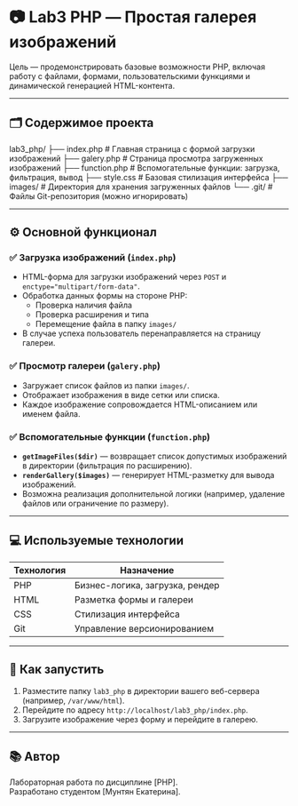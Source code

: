 # 📷 Lab3 PHP — Простая галерея изображений

 Цель — продемонстрировать базовые возможности PHP, включая работу с файлами, формами, пользовательскими функциями и динамической генерацией HTML-контента.

---

## 🗂️ Содержимое проекта

lab3_php/
├── index.php # Главная страница с формой загрузки изображений
├── galery.php # Страница просмотра загруженных изображений
├── function.php # Вспомогательные функции: загрузка, фильтрация, вывод
├── style.css # Базовая стилизация интерфейса
├── images/ # Директория для хранения загруженных файлов
└── .git/ # Файлы Git-репозитория (можно игнорировать)

---

## ⚙️ Основной функционал

### ✅ Загрузка изображений (`index.php`)
- HTML-форма для загрузки изображений через `POST` и `enctype="multipart/form-data"`.
- Обработка данных формы на стороне PHP:
  - Проверка наличия файла
  - Проверка расширения и типа
  - Перемещение файла в папку `images/`
- В случае успеха пользователь перенаправляется на страницу галереи.

### ✅ Просмотр галереи (`galery.php`)
- Загружает список файлов из папки `images/`.
- Отображает изображения в виде сетки или списка.
- Каждое изображение сопровождается HTML-описанием или именем файла.

### ✅ Вспомогательные функции (`function.php`)
- **`getImageFiles($dir)`** — возвращает список допустимых изображений в директории (фильтрация по расширению).
- **`renderGallery($images)`** — генерирует HTML-разметку для вывода изображений.
- Возможна реализация дополнительной логики (например, удаление файлов или ограничение по размеру).

---

## 💻 Используемые технологии

| Технология | Назначение                       |
|------------|----------------------------------|
| PHP        | Бизнес-логика, загрузка, рендер  |
| HTML       | Разметка формы и галереи         |
| CSS        | Стилизация интерфейса            |
| Git        | Управление версионированием      |

---

## 🚀 Как запустить

1. Разместите папку `lab3_php` в директории вашего веб-сервера (например, `/var/www/html`).
2. Перейдите по адресу `http://localhost/lab3_php/index.php`.
3. Загрузите изображение через форму и перейдите в галерею.

---

## 📚 Автор

Лабораторная работа по дисциплине [PHP].  
Разработано студентом [Мунтян Екатерина].
